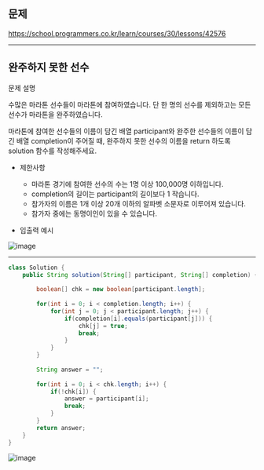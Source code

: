 
## 문제
https://school.programmers.co.kr/learn/courses/30/lessons/42576

---

## 완주하지 못한 선수

문제 설명

수많은 마라톤 선수들이 마라톤에 참여하였습니다. 
단 한 명의 선수를 제외하고는 모든 선수가 마라톤을 완주하였습니다.

마라톤에 참여한 선수들의 이름이 담긴 배열 participant와 완주한 선수들의 이름이 담긴 배열 completion이 주어질 때, 완주하지 못한 선수의 이름을 return 하도록 solution 함수를 작성해주세요.

- 제한사항
  - 마라톤 경기에 참여한 선수의 수는 1명 이상 100,000명 이하입니다.
  - completion의 길이는 participant의 길이보다 1 작습니다.
  - 참가자의 이름은 1개 이상 20개 이하의 알파벳 소문자로 이루어져 있습니다.
  - 참가자 중에는 동명이인이 있을 수 있습니다.


- 입출력 예시

![image](https://user-images.githubusercontent.com/64416833/191893521-02a7304c-b482-41e5-951d-6a73ece81c7e.png)

---

```java
class Solution {
    public String solution(String[] participant, String[] completion) {
        
        boolean[] chk = new boolean[participant.length];               
        
        for(int i = 0; i < completion.length; i++) {
            for(int j = 0; j < participant.length; j++) {
                if(completion[i].equals(participant[j])) {                    
                    chk[j] = true;
                    break;
                }
            }            
        }
        
        String answer = "";
        
        for(int i = 0; i < chk.length; i++) {
            if(!chk[i]) {
                answer = participant[i];
                break;
            }
        }
        return answer;
    }
}
```

![image](https://user-images.githubusercontent.com/64416833/191897007-aca6d9fd-4a0f-4b57-adb6-7ede7d512c72.png)




